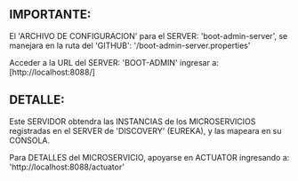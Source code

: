 

IMPORTANTE:
----------
El 'ARCHIVO DE CONFIGURACION' para el SERVER: 'boot-admin-server', se manejara en la ruta del 'GITHUB': '/boot-admin-server.properties' 


Acceder a la URL del SERVER: 'BOOT-ADMIN' ingresar a: [http://localhost:8088/] 


DETALLE:
-------
Este SERVIDOR obtendra las INSTANCIAS de los MICROSERVICIOS registradas en el SERVER de 'DISCOVERY' (EUREKA), y las mapeara en su CONSOLA.


Para DETALLES del MICROSERVICIO, apoyarse en ACTUATOR ingresando a: 'http://localhost:8088/actuator'

